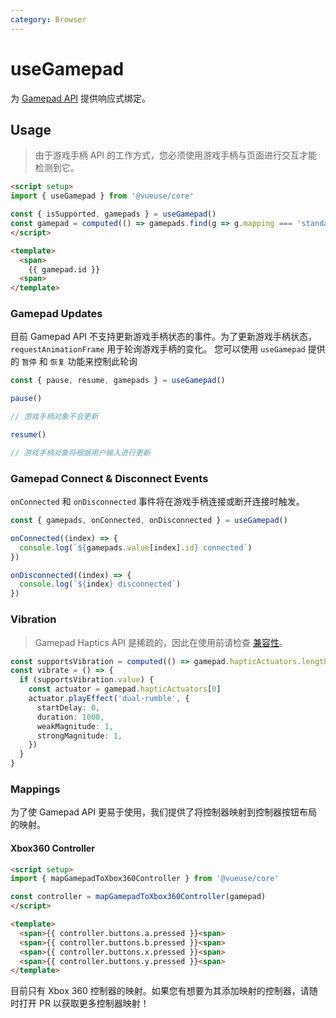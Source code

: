 ```yaml
---
category: Browser
---
```


# useGamepad

为 [Gamepad API](https://developer.mozilla.org/en-US/docs/Web/API/Gamepad_API) 提供响应式绑定。

## Usage

> 由于游戏手柄 API 的工作方式，您必须使用游戏手柄与页面进行交互才能检测到它。

```html
<script setup>
import { useGamepad } from '@vueuse/core'

const { isSupported, gamepads } = useGamepad()
const gamepad = computed(() => gamepads.find(g => g.mapping === 'standard'))
</script>

<template>
  <span>
    {{ gamepad.id }}
  <span>
</template>
```

### Gamepad Updates

目前 Gamepad API 不支持更新游戏手柄状态的事件。为了更新游戏手柄状态，`requestAnimationFrame` 用于轮询游戏手柄的变化。 您可以使用 `useGamepad` 提供的 `暂停` 和 `恢复` 功能来控制此轮询

```ts
const { pause, resume, gamepads } = useGamepad()

pause()

// 游戏手柄对象不会更新

resume()

// 游戏手柄对象将根据用户输入进行更新
```

### Gamepad Connect & Disconnect Events

`onConnected` 和 `onDisconnected` 事件将在游戏手柄连接或断开连接时触发。

```ts
const { gamepads, onConnected, onDisconnected } = useGamepad()

onConnected((index) => {
  console.log(`${gamepads.value[index].id} connected`)
})

onDisconnected((index) => {
  console.log(`${index} disconnected`)
})
```

### Vibration

> Gamepad Haptics API 是稀疏的，因此在使用前请检查 [兼容性](https://developer.mozilla.org/en-US/docs/Web/API/GamepadHapticActuator#browser_compatibility)。 

```ts
const supportsVibration = computed(() => gamepad.hapticActuators.length > 0)
const vibrate = () => {
  if (supportsVibration.value) {
    const actuator = gamepad.hapticActuators[0]
    actuator.playEffect('dual-rumble', {
      startDelay: 0,
      duration: 1000,
      weakMagnitude: 1,
      strongMagnitude: 1,
    })
  }
}
```

### Mappings

为了使 Gamepad API 更易于使用，我们提供了将控制器映射到控制器按钮布局的映射。

#### Xbox360 Controller

```html
<script setup>
import { mapGamepadToXbox360Controller } from '@vueuse/core'

const controller = mapGamepadToXbox360Controller(gamepad)
</script>

<template>
  <span>{{ controller.buttons.a.pressed }}<span>
  <span>{{ controller.buttons.b.pressed }}<span>
  <span>{{ controller.buttons.x.pressed }}<span>
  <span>{{ controller.buttons.y.pressed }}<span>
</template>
```

目前只有 Xbox 360 控制器的映射。如果您有想要为其添加映射的控制器，请随时打开 PR 以获取更多控制器映射！
